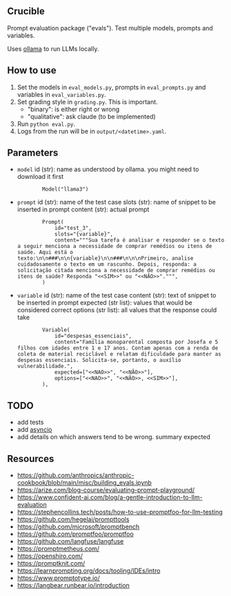 ## Crucible

Prompt evaluation package ("evals"). Test multiple models, prompts and variables.

Uses [ollama](https://github.com/ollama/ollama-python) to run LLMs locally.

## How to use

1.  Set the models in `eval_models.py`, prompts in `eval_prompts.py` and variables in `eval_variables.py`.
1.  Set grading style in `grading.py`. This is important.
    -   "binary": is either right or wrong
    -   "qualitative": ask claude (to be implemented)
1.  Run `python eval.py`.
1.  Logs from the run will be in `output/<datetime>.yaml`.

## Parameters

-   `model`
    id (str): name as understood by ollama. you might need to download it first

                Model("llama3")

-   `prompt`
    id (str): name of the test case
    slots (str): name of snippet to be inserted in prompt
    content (str): actual prompt

                Prompt(
                    id="test_3",
                    slots="{variable}",
                    content="""Sua tarefa é analisar e responder se o texto a seguir menciona a necessidade de comprar remédios ou itens de saúde. Aqui está o texto:\n\n###\n\n{variable}\n\n###\n\n\nPrimeiro, analise cuidadosamente o texto em um rascunho. Depois, responda: a solicitação citada menciona a necessidade de comprar remédios ou itens de saúde? Responda "<<SIM>>" ou "<<NÃO>>".""",
                )

-   `variable`
    id (str): name of the test case
    content (str): text of snippet to be inserted in prompt
    expected (str list): values that would be considered correct
    options (str list): all values that the response could take

                Variable(
                    id="despesas_essenciais",
                    content="Família monoparental composta por Josefa e 5 filhos com idades entre 1 e 17 anos. Contam apenas com a renda de coleta de material reciclável e relatam dificuldade para manter as despesas essenciais. Solicita-se, portanto, o auxílio vulnerabilidade.",
                    expected=["<<NAO>>", "<<NÃO>>"],
                    options=["<<NAO>>", "<<NÃO>>, <<SIM>>"],
                ),

## TODO

-   add tests
-   add [asyncio](https://github.com/ollama/ollama-python?tab=readme-ov-file#async-client)
-   add details on which answers tend to be wrong. summary expected

## Resources

-   https://github.com/anthropics/anthropic-cookbook/blob/main/misc/building_evals.ipynb
-   https://arize.com/blog-course/evaluating-prompt-playground/
-   https://www.confident-ai.com/blog/a-gentle-introduction-to-llm-evaluation
-   https://stephencollins.tech/posts/how-to-use-promptfoo-for-llm-testing
-   https://github.com/hegelai/prompttools
-   https://github.com/microsoft/promptbench
-   https://github.com/promptfoo/promptfoo
-   https://github.com/langfuse/langfuse
-   https://promptmetheus.com/
-   https://openshiro.com/
-   https://promptknit.com/
-   https://learnprompting.org/docs/tooling/IDEs/intro
-   https://www.promptotype.io/
-   https://langbear.runbear.io/introduction
